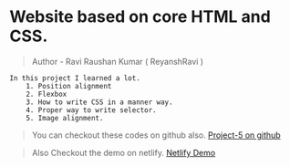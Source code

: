 # Website based on core HTML and CSS.

> Author - Ravi Raushan Kumar ( ReyanshRavi )

    In this project I learned a lot.
        1. Position alignment
        2. Flexbox
        3. How to write CSS in a manner way.
        4. Proper way to write selector.
        5. Image alignment.

> You can checkout these codes on github also.
[Project-5 on github](https://github.com/reyanshravi/Project-5)

> Also Checkout the demo on netlify.
[Netlify Demo](https://reyanshraviproj5.netlify.app/)
